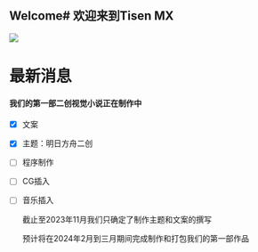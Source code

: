 ## Welcome# 欢迎来到Tisen MX

![](.github/readma/image/tisenmx.png)

# 最新消息

#### 我们的第一部二创视觉小说正在制作中

- [x] 文案

- [x] 主题：明日方舟二创

- [ ] 程序制作

- [ ] CG插入

- [ ] 音乐插入

  截止至2023年11月我们只确定了制作主题和文案的撰写

  预计将在2024年2月到三月期间完成制作和打包我们的第一部作品
